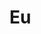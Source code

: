 # Eu
<div>
<a href="https://img.shields.io/badge/Codecov-F01F7A?style=for-the-badge&logo=Codecov&logoColor=white">
</div>
